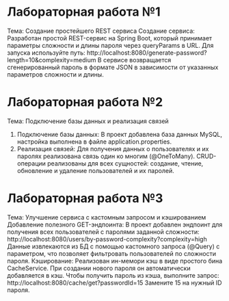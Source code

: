 # Лабораторная работа №1
Тема: Создание простейшего REST сервиса
Создание сервиса: 
Разработан простой REST-сервис на Spring Boot, который принимает параметры сложности и длины пароля через queryParams в URL. 
Для запуска используйте путь:
http://localhost:8080/generate-password?length=10&complexity=medium
В сервисе возвращается сгенерированный пароль в формате JSON в зависимости от указанных параметров сложности и длины.

# Лабораторная работа №2
Тема: Подключение базы данных и реализация связей
1. Подключение базы данных: В проект добавлена база данных MySQL, настройка выполнена в файле application.properties.
2. Реализация связей: Для получения данных о пользователях и их паролях реализована связь один ко многим (@OneToMany).
CRUD-операции реализованы для всех сущностей: создание, чтение, обновление и удаление пользователей и их паролей.

# Лабораторная работа №3
Тема: Улучшение сервиса с кастомным запросом и кэшированием
Добавление полезного GET-эндпоинта: В проект добавлен эндпоинт для получения всех пользователей с паролями заданной сложности:
http://localhost:8080/users/by-password-complexity?complexity=high
Данные извлекаются из БД с помощью кастомного запроса (@Query) с параметром, что позволяет фильтровать пользователей по сложности пароля.
Кэширование: Реализован ин-мемори кэш в виде простого бинa CacheService. При создании нового пароля он автоматически добавляется в кэш. Чтобы получить пароль из кэша, выполните запрос:
http://localhost:8080/cache/get?passwordId=15
Замените 15 на нужный ID пароля.
